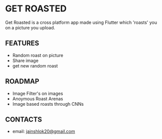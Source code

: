 # GET ROASTED

Get Roasted is a cross platform app made using Flutter which 'roasts' you on a picture you upload.

## FEATURES

 - Random roast on picture
 - Share image 
 - get new random roast
 
## ROADMAP

 - Image Filter's on images
 - Anoymous Roast Arenas
 - Image based roasts through CNNs
 
## CONTACTS

 - email: jainshlok20@gmail.com
